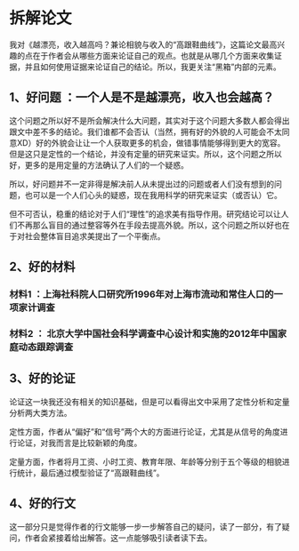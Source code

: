# 拆解论文  
我对《越漂亮，收入越高吗？兼论相貌与收入的“高跟鞋曲线”》，这篇论文最高兴趣的点在于作者会从哪些方面来论证自己的观点。也就是从哪几个方面来收集证据，并且如何使用证据来论证自己的结论。所以，我更关注“黑箱”内部的元素。  

##  1、好问题  ：一个人是不是越漂亮，收入也会越高？      

这个问题之所以好不是所会解决什么大问题，其实对于这个问题大多数人都会得出跟文中差不多的结论。我们谁都不会否认（当然，拥有好的外貌的人可能会不太同意XD）好的外貌会让让一个人获取更多的机会，做错事情能够得到更大的宽容。但是这只是定性的一个结论，并没有定量的研究来证实。所以，这个问题之所以好，更多的是用定量的方法确认了人们的一个疑惑。    

所以，好问题并不一定非得是解决前人从未提出过的问题或者人们没有想到的问题，也可以是一个人们心头的疑惑，现在我用科学的研究来证实（或否认）它。    

但不可否认，稳重的结论对于人们“理性”的追求美有指导作用。研究结论可以让人们不再那么盲目的通过整容等外在手段去提高外貌。所以，这个问题之所以好也在于对社会整体盲目追求美提出了一个平衡点。  

##  2、好的材料    
###  材料1  ：上海社科院人口研究所1996年对上海市流动和常住人口的一项家计调查  
###  材料2  ： 北京大学中国社会科学调查中心设计和实施的2012年中国家庭动态跟踪调查  

##  3、好的论证  
论证这一块我还没有相关的知识基础，但是可以看得出文中采用了定性分析和定量分析两大类方法。  

定性方面，作者从“偏好”和“信号”两个大的方面进行论证，尤其是从信号的角度进行论证，对我而言是比较新颖的角度。  

定量方面，作者将月工资、小时工资、教育年限、年龄等分别于五个等级的相貌进行统计，最后通过模型验证了“高跟鞋曲线”。  


##  4、好的行文    
这一部分只是觉得作者的行文能够一步一步解答自己的疑问，读了一部分，有了疑问，作者会紧接着给出解答。这一点能够吸引读者读下去。
